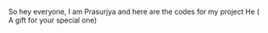 So hey everyone, I am Prasurjya and here are the codes for my project He ( A gift for your special one) 
